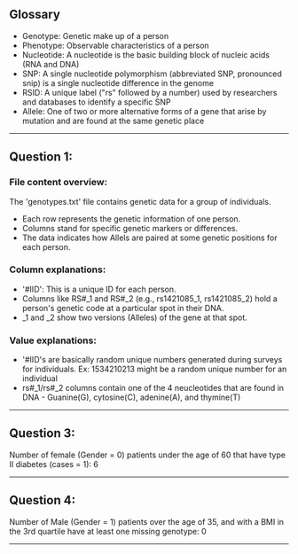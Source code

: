 ## Glossary

- Genotype: Genetic make up of a person
- Phenotype: Observable characteristics of a person
- Nucleotide: A nucleotide is the basic building block of nucleic acids (RNA and DNA)
- SNP: A single nucleotide polymorphism (abbreviated SNP, pronounced snip) is a single nucleotide difference in the genome
- RSID: A unique label ("rs" followed by a number) used by researchers and databases to identify a specific SNP
- Allele: One of two or more alternative forms of a gene that arise by mutation and are found at the same genetic place

--- 

## Question 1: 

### **File content overview**:

The 'genotypes.txt' file contains genetic data for a group of individuals.

- Each row represents the genetic information of one person.
- Columns stand for specific genetic markers or differences.
- The data indicates how Allels are paired at some genetic positions for each person.

### **Column explanations**:

- '#IID': This is a unique ID for each person.
- Columns like RS#_1 and RS#_2 (e.g., rs1421085_1, rs1421085_2) hold a person's genetic code at a particular spot in their DNA.
- _1 and _2 show two versions (Alleles) of the gene at that spot.


### **Value explanations**:

- '#IID's are  basically random unique numbers generated during surveys for individuals. Ex: 1534210213 might be a random unique number for an individual
- rs#_1/rs#_2 columns contain one of the 4 neucleotides that are found in DNA - Guanine(G), cytosine(C), adenine(A), and thymine(T) 

---

## Question 3: 

Number of female (Gender = 0) patients under the age of 60 that have type II diabetes (cases = 1): 6

---

## Question 4:

Number of Male (Gender = 1) patients over the age of 35, and with a BMI in the 3rd quartile have at least one missing genotype: 0

---
